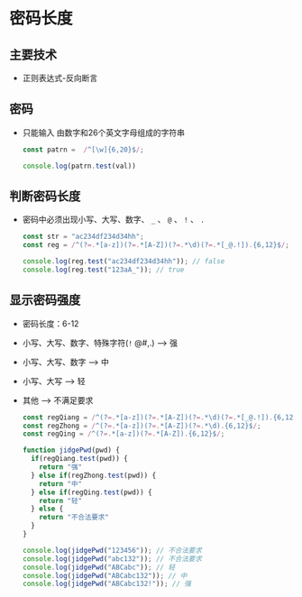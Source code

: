# 密码长度

## 主要技术

+ 正则表达式-反向断言

## 密码

+ 只能输入 由数字和26个英文字母组成的字符串

    ```js
    const patrn =  /^[\w]{6,20}$/;

    console.log(patrn.test(val))
    ```

## 判断密码长度

+ 密码中必须出现小写、大写、数字、 `_` 、 `@` 、 `!` 、 `.`

    ```js
    const str = "ac234df234d34hh";
    const reg = /^(?=.*[a-z])(?=.*[A-Z])(?=.*\d)(?=.*[_@.!]).{6,12}$/;

    console.log(reg.test("ac234df234d34hh")); // false
    console.log(reg.test("123aA_")); // true
    ```

## 显示密码强度

+ 密码长度：6-12

+ 小写、大写、数字、特殊字符(`!` @#,.) --> 强

+ 小写、大写、数字 --> 中

+ 小写、大写 --> 轻

+ 其他 --> 不满足要求

    ```js
    const regQiang = /^(?=.*[a-z])(?=.*[A-Z])(?=.*\d)(?=.*[_@.!]).{6,12}$/;
    const regZhong = /^(?=.*[a-z])(?=.*[A-Z])(?=.*\d).{6,12}$/;
    const regQing = /^(?=.*[a-z])(?=.*[A-Z]).{6,12}$/;

    function jidgePwd(pwd) {
      if(regQiang.test(pwd)) {
        return "强"
      } else if(regZhong.test(pwd)) {
        return "中"
      } else if(regQing.test(pwd)) {
        return "轻"
      } else {
        return "不合法要求"
      }
    }

    console.log(jidgePwd("123456")); // 不合法要求
    console.log(jidgePwd("abc132")); // 不合法要求
    console.log(jidgePwd("ABCabc")); // 轻
    console.log(jidgePwd("ABCabc132")); // 中
    console.log(jidgePwd("ABCabc132!")); // 强
    ```
